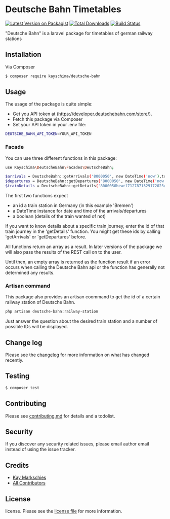 # Deutsche Bahn Timetables

[![Latest Version on Packagist][ico-version]][link-packagist]
[![Total Downloads][ico-downloads]][link-downloads]
[![Build Status][ico-travis]][link-travis]

"Deutsche Bahn" is a laravel package for timetables of german railway stations

## Installation

Via Composer

``` bash
$ composer require kayschima/deutsche-bahn
```


## Usage
The usage of the package is quite simple:
- Get you API token at 
(https://developer.deutschebahn.com/store/).
- Fetch this package via Composer
- Set your API token in your .env file:

``` bash
DEUTSCHE_BAHN_API_TOKEN=YOUR_API_TOKEN
```
### Facade
You can use three different functions in this package:

``` bash
use Kayschima\DeutscheBahn\Facades\DeutscheBahn;

$arrivals = DeutscheBahn::getArrivals('8000050', new DateTime('now'),true);
$departures = DeutscheBahn::getDepartures('8000050', new DateTime('now'), false);
$trainDetails = DeutscheBahn::getDetails('8000050hewrl7127871329172023440423023lhlhllklhlh50');
```
The first two functions expect
- an id a train station in Germany (in this example 'Bremen')
- a DateTime instance for date and time of the arrivals/departures
- a boolean (details of the train wanted of not)

If you want to know details about a specific train journey, enter the id of that train journey in the 'getDetails' function.
You might get these ids by calling 'getArrivals' or 'getDepartures' before.

All functions return an array as a result. In later versions of the package we will also pass the results of the REST call on to the user.

Until then, an empty array is returned as the function result if an error occurs when calling the Deutsche Bahn api or the function has generally not determined any results.

### Artisan command
This package also provides an artisan coommand to get the id of a certain railway station of Deutsche Bahn.
``` bash
php artisan deutsche-bahn:railway-station
```
Just answer the question about the desired train station and a number of possible IDs will be displayed.
## Change log

Please see the [changelog](changelog.md) for more information on what has changed recently.

## Testing

``` bash
$ composer test
```

## Contributing

Please see [contributing.md](contributing.md) for details and a todolist.

## Security

If you discover any security related issues, please email author email instead of using the issue tracker.

## Credits

- [Kay Markschies][link-author]
- [All Contributors][link-contributors]

## License

license. Please see the [license file](license.md) for more information.

[ico-version]: https://img.shields.io/packagist/v/kayschima/deutsche-bahn.svg?style=flat-square
[ico-downloads]: https://img.shields.io/packagist/dt/kayschima/deutsche-bahn.svg?style=flat-square
[ico-travis]: https://img.shields.io/travis/kayschima/deutsche-bahn/master.svg?style=flat-square
[ico-styleci]: https://styleci.io/repos/12345678/shield

[link-packagist]: https://packagist.org/packages/kayschima/deutsche-bahn
[link-downloads]: https://packagist.org/packages/kayschima/deutsche-bahn
[link-travis]: https://travis-ci.org/kayschima/deutsche-bahn
[link-styleci]: https://styleci.io/repos/12345678
[link-author]: https://github.com/kayschima
[link-contributors]: ../../contributors
